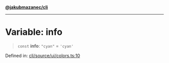 [**@jakubmazanec/cli**](../../../../README.md)

---

# Variable: info

> `const` **info**: `"cyan"` = `'cyan'`

Defined in:
[cli/source/ui/colors.ts:10](https://github.com/jakubmazanec/tools/blob/a9ba87d349a220bbed24d161794f90a6ba6009e5/packages/cli/source/ui/colors.ts#L10)
